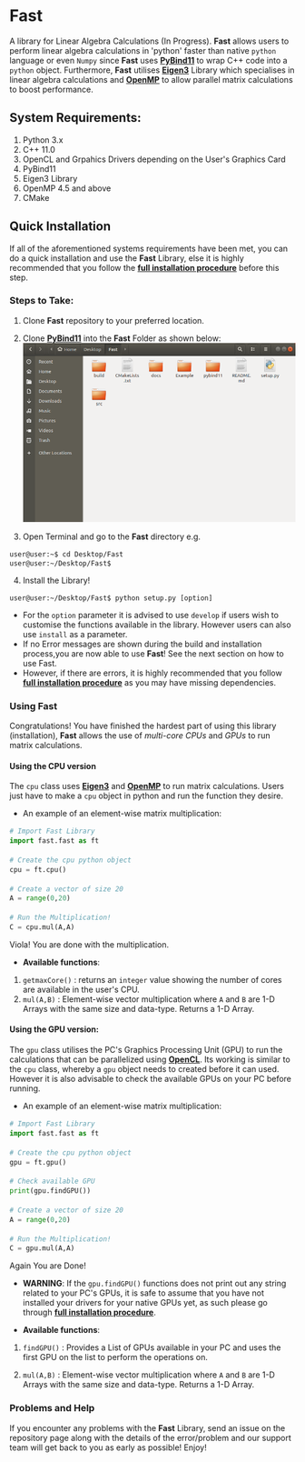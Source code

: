 # Fast
A library for Linear Algebra Calculations (In Progress). **__Fast__** allows users to perform linear algebra calculations in 'python' faster than native `python` language or even `Numpy` since **__Fast__** uses [**PyBind11**](https://github.com/pybind/pybind11) to wrap C++ code into a `python` object. Furthermore, **__Fast__** utilises [**Eigen3**](http://eigen.tuxfamily.org/index.php?title=Main_Page) Library which specialises in linear algebra calculations and [**OpenMP**](https://www.openmp.org/wp-content/uploads/OpenMP-4.5-1115-CPP-web.pdf) to allow parallel matrix calculations to boost performance.

## System Requirements:
1. Python 3.x
2. C++ 11.0
3. OpenCL and Grpahics Drivers depending on the User's Graphics Card
4. PyBind11
5. Eigen3 Library
6. OpenMP 4.5 and above
7. CMake 


## Quick Installation 
If all of the aforementioned systems requirements have been met, you can do a quick installation and use the **__Fast__** Library, else it is highly recommended that you follow the [**full installation procedure**](docs/fullInstall.md) before this step. 

### Steps to Take:

1.  Clone **__Fast__**  repository to your preferred location.

2.  Clone [**PyBind11**](https://github.com/pybind/pybind11) into the **__Fast__** Folder as shown below:
![alt text](docs/imgs/clonepybind.png "Where to clone Pybind11")

3.  Open Terminal and go to the **__Fast__** directory e.g.
```linux
user@user:~$ cd Desktop/Fast
user@user:~/Desktop/Fast$
```

4.  Install the Library! 
```
user@user:~/Desktop/Fast$ python setup.py [option]
```
* For the `option` parameter it is advised to use `develop` if users wish to customise the functions available in the library. However users can also use `install` as a parameter.
* If no Error messages are shown during the build and installation process,you are now able to use **__Fast__**! See the next section on how to use Fast.
* However, if there are errors, it is highly recommended that you follow [**full installation procedure**](docs/fullInstall.md) as you may have missing dependencies.


### Using __Fast__

Congratulations! You have finished the hardest part of using this library (installation), **__Fast__**  allows the use of _multi-core CPUs_ and _GPUs_ to run matrix calculations.

#### Using the CPU version
The `cpu` class uses [**Eigen3**](http://eigen.tuxfamily.org/index.php?title=Main_Page) and [**OpenMP**](https://www.openmp.org/wp-content/uploads/OpenMP-4.5-1115-CPP-web.pdf) to run matrix calculations. Users just have to make a `cpu` object in python and run the function they desire. 

* An example of an element-wise matrix multiplication:
``` python
# Import Fast Library
import fast.fast as ft

# Create the cpu python object
cpu = ft.cpu()

# Create a vector of size 20
A = range(0,20)

# Run the Multiplication!
C = cpu.mul(A,A)

```
Viola! You are done with the multiplication.

* **Available functions**:
1. `getmaxCore()`  : returns an `integer` value showing the number of cores are available in the user's CPU.
2. `mul(A,B)` : Element-wise vector multiplication where `A` and `B` are 1-D Arrays with the same size and data-type. Returns a 1-D Array.


#### Using the GPU version:
The `gpu` class utilises the PC's Graphics Processing Unit (GPU) to run the calculations that can be parallelized using [**OpenCL**](https://www.khronos.org/opencl/). Its working is similar to the `cpu` class, whereby a `gpu` object needs to created before it can used. However it is also advisable to check the available GPUs on your PC before running.

* An example of an element-wise matrix multiplication:
```python
# Import Fast Library
import fast.fast as ft

# Create the cpu python object
gpu = ft.gpu()

# Check available GPU 
print(gpu.findGPU())

# Create a vector of size 20
A = range(0,20)

# Run the Multiplication!
C = gpu.mul(A,A)

```
Again You are Done!  

* **WARNING**: If the `gpu.findGPU()` functions does not print out any string related to your PC's GPUs, it is safe to assume that you have not installed your drivers for your native GPUs yet, as such please go through [**full installation procedure**](docs/fullInstall.md).

* **Available functions**:
1. `findGPU()` : Provides a List of GPUs available in your PC and uses the first GPU on the list to perform the operations on.

2. `mul(A,B)`  : Element-wise vector multiplication where `A` and `B` are 1-D Arrays with the same size and data-type. Returns a 1-D Array.


### Problems and Help
If you encounter any problems with the **__Fast__** Library, send an issue on the repository page along with the details of the error/problem and our support team will get back to you as early as possible! 
Enjoy!